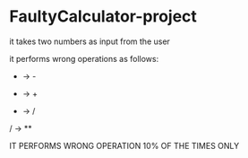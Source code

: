 # FaultyCalculator-project


it takes two numbers as input from the user <br>

it performs wrong operations as follows: <br>

+ -> - <br>

* -> + <br>

- -> / <br>

/ -> ** <br>

IT PERFORMS WRONG OPERATION 10% OF THE TIMES ONLY